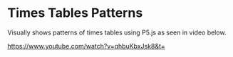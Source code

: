 # Times Tables Patterns
Visually shows patterns of times tables using P5.js as seen in video below.

https://www.youtube.com/watch?v=qhbuKbxJsk8&t=
